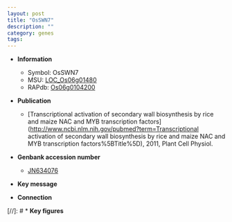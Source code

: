```yaml
---
layout: post
title: "OsSWN7"
description: ""
category: genes
tags: 
---
```


* **Information**  
    + Symbol: OsSWN7  
    + MSU: [LOC_Os06g01480](http://rice.uga.edu/cgi-bin/ORF_infopage.cgi?orf=LOC_Os06g01480)  
    + RAPdb: [Os06g0104200](https://rapdb.dna.affrc.go.jp/locus/?name=Os06g0104200)  

* **Publication**  
    + [Transcriptional activation of secondary wall biosynthesis by rice and maize NAC and MYB transcription factors](http://www.ncbi.nlm.nih.gov/pubmed?term=Transcriptional activation of secondary wall biosynthesis by rice and maize NAC and MYB transcription factors%5BTitle%5D), 2011, Plant Cell Physiol.

* **Genbank accession number**  
    + [JN634076](http://www.ncbi.nlm.nih.gov/nuccore/JN634076)

* **Key message**  

* **Connection**  

[//]: # * **Key figures**  


